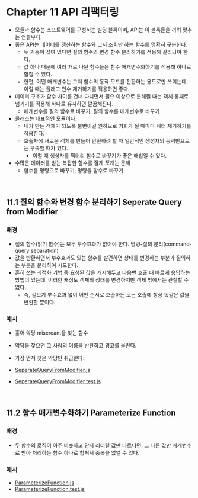 # Chapter 11 API 리팩터링

-   모듈과 함수는 소프트웨어를 구성하는 빌딩 블록이며, API는 이 블록들을 끼워 맞추는 연결부다.
-   좋은 API는 데이터를 갱신하는 함수와 그저 조회만 하는 함수를 명확히 구분한다.
    -   두 기능이 섞여 있다면 질의 함수와 변경 함수 분리하기를 적용해 갈라놔야 한다.
    -   값 하나 때문에 여러 개로 나뉜 함수들은 함수 매개변수화하기를 적용해 하나로 합칠 수 있다.
    -   한편, 어떤 매개변수는 그저 함수의 동작 모드를 전환하는 용도로만 쓰이는데, 이럴 때는 플래그 인수 제거하기를 적용하면 좋다.
-   데이터 구조가 함수 사이를 건너 다니면서 필요 이상으로 분해될 때는 객체 통째로 넘기기를 적용해 하나로 유지하면 깔끔해진다.
    -   매개변수를 질의 함수로 바꾸기, 질의 함수를 매개변수로 바꾸기
-   클래스는 대표적인 모듈이다.
    -   내가 만든 객체가 되도록 불변이길 원하므로 기회가 될 때마다 세터 제거하기를 적용한다.
    -   호출자에 새로운 객체를 만들어 반환하려 할 때 일반적인 생성자의 능력만으로는 부족할 때가 있다.
        -   이럴 때 생성자를 팩터리 함수로 바꾸기가 좋은 해법일 수 있다.
-   수많은 데이터를 받는 복잡한 함수를 잘게 쪼개는 문제
    -   함수를 명령으로 바꾸기, 명령을 함수로 바꾸기

<br>

## 11.1 질의 함수와 변경 함수 분리하기 Seperate Query from Modifier

### 배경

-   질의 함수(읽기 함수)는 모두 부수효과가 없어야 한다. 명령-질의 분리(command-query separation)
-   값을 반환하면서 부수효과도 있는 함수를 발견하면 상태를 변경하는 부분과 질의하는 부분을 분리하여 시도한다.
-   흔히 쓰는 최적화 기법 중 요청된 값을 캐시해두고 다음번 호출 때 빠르게 응답하는 방법이 있는데. 이러한 캐싱도 객체의 상태를 변경하지만 객체 밖에서는 관찰할 수 없다.
    -   즉, 겉보기 부수효과 없이 어떤 순서로 호출하든 모든 호출에 항상 똑같은 값을 반환할 뿐이다.

### 예시

-   훑어 악당 miscreant을 찾는 함수
-   악당을 찾으면 그 사람의 이름을 반환하고 경고를 울린다.
-   가장 먼저 찾은 악당만 취급한다.

-   [SeperateQueryFromModifier.js](./src/chp11/SeperateQueryFromModifier.js)
-   [SeperateQueryFromModifier.test.js](./test/chp11/SeperateQueryFromModifier.test.js)

<br>

## 11.2 함수 매개변수화하기 Parameterize Function

### 배경

-   두 함수의 로직이 아주 비슷하고 단지 리터럴 값만 다르다면, 그 다른 값만 매개변수로 받아 처리하는 함수 하나로 합쳐서 중복을 없앨 수 있다.

### 예시

-   [ParameterizeFunction.js](./src/chp11/ParameterizeFunction.js)
-   [ParameterizeFunction.test.js](./test/chp11/ParameterizeFunction.test.js)
